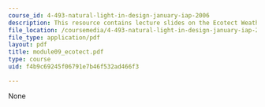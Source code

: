 ```yaml
---
course_id: 4-493-natural-light-in-design-january-iap-2006
description: This resource contains lecture slides on the Ecotect Weather Tool.
file_location: /coursemedia/4-493-natural-light-in-design-january-iap-2006/f4b9c69245f06791e7b46f532ad466f3_module09_ecotect.pdf
file_type: application/pdf
layout: pdf
title: module09_ecotect.pdf
type: course
uid: f4b9c69245f06791e7b46f532ad466f3

---
```

None